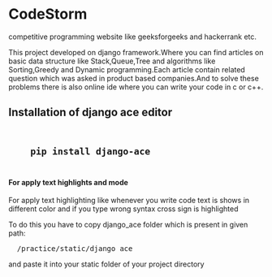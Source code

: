 # CodeStorm
competitive programming website like geeksforgeeks and hackerrank etc.

This project developed on django framework.Where you can find articles on basic data structure like Stack,Queue,Tree and algorithms like Sorting,Greedy and Dynamic programming.Each
article contain related question which was asked in product based companies.And to solve these problems there is also online ide where you can write your code in c or c++.

<h2>Installation of django ace editor<h2>
<pre>
  <code>
    pip install django-ace
  </code>
</pre>

<h4>For apply text highlights and mode</h4>
For apply text highlighting like whenever you write code text is shows in different color and if you type wrong syntax cross sign is highlighted

To do this you have to copy django_ace folder which is present in given path:

<pre>
  /practice/static/django_ace
</pre>

and paste it into your static folder of your project directory
